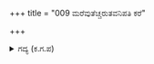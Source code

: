 +++
title = "009 ಮರೆವುತೆಚ್ಚರುತವನಿಪತಿ ಕರೆ"

+++

<details><summary>ಗದ್ಯ (ಕ.ಗ.ಪ) </summary>

9. ಎಚ್ಚರಗೊಳುತ್ತ, ಮೂರ್ಛೆ ಹೋಗುತ್ತಿದ್ದ ಧರ್ಮರಾಯನು ಕರೆ,  ತರುಣನೆಲ್ಲಿ? ಅರಿರಾಜಕರಿಗಳಿಗೆ ಸಿಂಹದಂತಿದ್ದ ಅಭಿಮನ್ಯು ಎಲ್ಲಿ ? ಅಭಿಮನ್ಯು ಬಾ, ಕಂದ  ಎಂದು ಬಯಲನ್ನೆ ಅಪ್ಪಿಕೊಂಡನು. ನೆಲದ ಧೂಳಿನಲ್ಲಿ ಬಿದ್ದು ಹೊರಳಾಡಿದನು; ಕಾತರವನ್ನು ಹೊಂದಿದನು; ಮೋಹದಿಂದ ಅವನ ಕಣ್ಣುಗಳಿಗೆ ಕತ್ತಲು ಕವಿಯಿತು. ಅವನು ಎಲ್ಲ ಇಂದ್ರಿಯಗಳ ಮೇಲಿನ ನಿಯಂತ್ರಣವನ್ನು ಕಳೆದುಕೊಂಡನು.
</details>
